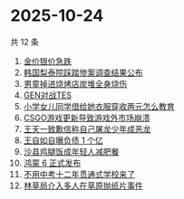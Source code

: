 # 2025-10-24

共 12 条

<!-- BEGIN ZHIHUSEARCH -->
<!-- 最后更新时间 Fri Oct 24 2025 01:15:24 GMT+0800 (China Standard Time) -->

1. [金价银价急跌](https://www.zhihu.com/search?q=%E9%87%91%E4%BB%B7%E9%93%B6%E4%BB%B7%E6%80%A5%E8%B7%8C)
1. [韩国梨泰院踩踏惨案调查结果公布](https://www.zhihu.com/search?q=%E9%9F%A9%E5%9B%BD%E6%A2%A8%E6%B3%B0%E9%99%A2%E8%B8%A9%E8%B8%8F%E6%83%A8%E6%A1%88%E8%B0%83%E6%9F%A5%E7%BB%93%E6%9E%9C%E5%85%AC%E5%B8%83)
1. [男童掉进烧烤店炭堆全身烧伤](https://www.zhihu.com/search?q=%E7%94%B7%E7%AB%A5%E6%8E%89%E8%BF%9B%E7%83%A7%E7%83%A4%E5%BA%97%E7%82%AD%E5%A0%86%E5%85%A8%E8%BA%AB%E7%83%A7%E4%BC%A4)
1. [GEN对战TES](https://www.zhihu.com/search?q=GEN%E5%AF%B9%E6%88%98TES)
1. [小学女儿同学借给她衣服穿收两元怎么教育](https://www.zhihu.com/search?q=%E5%B0%8F%E5%AD%A6%E5%A5%B3%E5%84%BF%E5%90%8C%E5%AD%A6%E5%80%9F%E7%BB%99%E5%A5%B9%E8%A1%A3%E6%9C%8D%E7%A9%BF%E6%94%B6%E4%B8%A4%E5%85%83%E6%80%8E%E4%B9%88%E6%95%99%E8%82%B2)
1. [CSGO游戏更新导致游戏外市场崩溃](https://www.zhihu.com/search?q=CSGO%E6%B8%B8%E6%88%8F%E6%9B%B4%E6%96%B0%E5%AF%BC%E8%87%B4%E6%B8%B8%E6%88%8F%E5%A4%96%E5%B8%82%E5%9C%BA%E5%B4%A9%E6%BA%83)
1. [王天一致歉信称自己屠龙少年成恶龙](https://www.zhihu.com/search?q=%E7%8E%8B%E5%A4%A9%E4%B8%80%E8%87%B4%E6%AD%89%E4%BF%A1%E7%A7%B0%E8%87%AA%E5%B7%B1%E5%B1%A0%E9%BE%99%E5%B0%91%E5%B9%B4%E6%88%90%E6%81%B6%E9%BE%99)
1. [王自如自曝负债 1 个亿](https://www.zhihu.com/search?q=%E7%8E%8B%E8%87%AA%E5%A6%82%E8%87%AA%E6%9B%9D%E8%B4%9F%E5%80%BA%201%20%E4%B8%AA%E4%BA%BF)
1. [沙县鸡腿饭成年轻人减肥餐](https://www.zhihu.com/search?q=%E6%B2%99%E5%8E%BF%E9%B8%A1%E8%85%BF%E9%A5%AD%E6%88%90%E5%B9%B4%E8%BD%BB%E4%BA%BA%E5%87%8F%E8%82%A5%E9%A4%90)
1. [鸿蒙 6 正式发布](https://www.zhihu.com/search?q=%E9%B8%BF%E8%92%99%206%20%E6%AD%A3%E5%BC%8F%E5%8F%91%E5%B8%83)
1. [不用中考十二年贯通式学校来了](https://www.zhihu.com/search?q=%E4%B8%8D%E7%94%A8%E4%B8%AD%E8%80%83%E5%8D%81%E4%BA%8C%E5%B9%B4%E8%B4%AF%E9%80%9A%E5%BC%8F%E5%AD%A6%E6%A0%A1%E6%9D%A5%E4%BA%86)
1. [林草局介入多人在草原抛纸片事件](https://www.zhihu.com/search?q=%E6%9E%97%E8%8D%89%E5%B1%80%E4%BB%8B%E5%85%A5%E5%A4%9A%E4%BA%BA%E5%9C%A8%E8%8D%89%E5%8E%9F%E6%8A%9B%E7%BA%B8%E7%89%87%E4%BA%8B%E4%BB%B6)

<!-- END ZHIHUSEARCH -->
